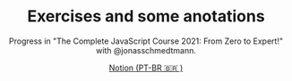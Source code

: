 <h1 align="center"> Exercises and some anotations </h1>

<p align="center"> Progress in "The Complete JavaScript Course 2021: From Zero to Expert!" with @jonasschmedtmann. </p>

<p align="center"><a href="https://www.notion.so/Javascript-Course-2021-bf252cdc238344a29d106c3bf4a9b08f" target="_blank">Notion (PT-BR 🇧🇷 )</a></p>
